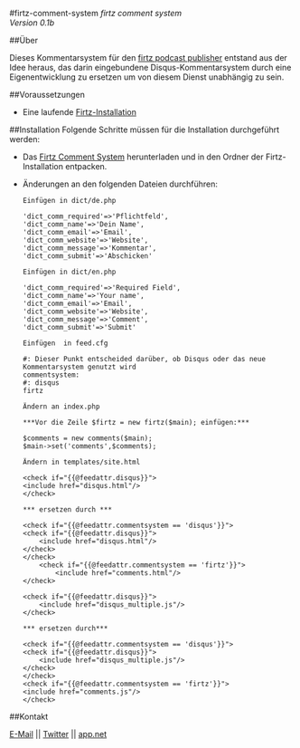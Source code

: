 #firtz-comment-system
*firtz comment system*  
*Version 0.1b*

##Über

Dieses Kommentarsystem für den [firtz podcast publisher](http://firtz.org/) entstand aus der Idee heraus, das darin eingebundene Disqus-Kommentarsystem durch eine Eigenentwicklung zu ersetzen um von diesem Dienst unabhängig zu sein.

##Voraussetzungen
* Eine laufende [Firtz-Installation](https://github.com/eazyliving/firtz/)


##Installation
Folgende Schritte müssen für die Installation durchgeführt werden:

* Das [Firtz Comment System](https://github.com/RonBuehler/firtz-comment-system) herunterladen und in den Ordner der Firtz-Installation entpacken.

* Änderungen an den folgenden Dateien durchführen:

      Einfügen in dict/de.php
    ```
    'dict_comm_required'=>'Pflichtfeld',
    'dict_comm_name'=>'Dein Name',
    'dict_comm_email'=>'Email',
    'dict_comm_website'=>'Website',
    'dict_comm_message'=>'Kommentar',
    'dict_comm_submit'=>'Abschicken'
    ```
    
      Einfügen in dict/en.php
    ```
    'dict_comm_required'=>'Required Field',
    'dict_comm_name'=>'Your name',
    'dict_comm_email'=>'Email',
    'dict_comm_website'=>'Website',
    'dict_comm_message'=>'Comment',
    'dict_comm_submit'=>'Submit'
    ```
    
      Einfügen  in feed.cfg
    ```
    #: Dieser Punkt entscheided darüber, ob Disqus oder das neue Kommentarsystem genutzt wird
    commentsystem:
    #: disqus
    firtz
    ```
    
      Ändern an index.php
    ```
    ***Vor die Zeile $firtz = new firtz($main); einfügen:***
    
    $comments = new comments($main);
    $main->set('comments',$comments);
    ```
    
      Ändern in templates/site.html
    ```
    <check if="{{@feedattr.disqus}}">
	<include href="disqus.html"/>
    </check>

    *** ersetzen durch ***
    
    <check if="{{@feedattr.commentsystem == 'disqus'}}">
	<check if="{{@feedattr.disqus}}">
		<include href="disqus.html"/>
	</check>
    </check>
        <check if="{{@feedattr.commentsystem == 'firtz'}}">
        	<include href="comments.html"/>
    </check>
    ```

    ```
    <check if="{{@feedattr.disqus}}">
        <include href="disqus_multiple.js"/>
    </check>
    
    *** ersetzen durch***
    
    <check if="{{@feedattr.commentsystem == 'disqus'}}">
	<check if="{{@feedattr.disqus}}">
		<include href="disqus_multiple.js"/>
	</check>
    </check>
    <check if="{{@feedattr.commentsystem == 'firtz'}}">
	<include href="comments.js"/>
    </check>    
    ```


##Kontakt

[E-Mail](mailto:ronbuehler@live.de) || [Twitter](https://twitter.com/ronbuehler) || [app.net](https://alpha.app.net/ronbuehler)

